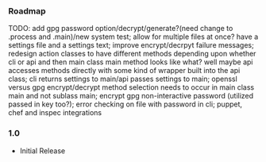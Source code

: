 ### Roadmap
TODO: add gpg password option/decrypt/generate?(need change to .process and .main)/new system test; allow for multiple files at once? have a settings file and a settings text; improve encrypt/decrpyt failure messages; redesign action classes to have different methods depending upon whether cli or api and then main class main method looks like what? well maybe api accesses methods directly with some kind of wrapper built into the api class; cli returns settings to main/api passes settings to main; openssl versus gpg encrypt/decrypt method selection needs to occur in main class main and not sublass main; encrypt gpg non-interactive password (utilized passed in key too?); error checking on file with password in cli; puppet, chef and inspec integrations

### 1.0
- Initial Release
